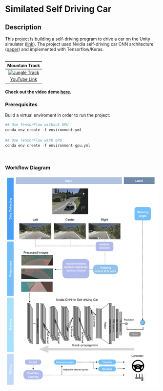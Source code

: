 # Similated Self Driving Car

## Description

This project is building a self-driving program to drive a car on the Unity simulater ([link](https://github.com/blog/1395-relative-links-in-markup-files)).
The project used Nvidia self-driving car CNN architecture ([paper](https://images.nvidia.com/content/tegra/automotive/images/2016/solutions/pdf/end-to-end-dl-using-px.pdf))
and implemented with Tensorflow/Keras. <br /><br />

|Mountain Track|
|:------------:|
|[![Jungle Track](images/jungle_track.png)](https://youtu.be/mZOc-zrbnR8)|
|[YouTube Link](https://youtu.be/mZOc-zrbnR8)|
#### Check out the video demo [here](https://www.youtube.com/watch?v=O75wfU4zAiU).


### Prerequisites

Build a virtual enviroment in order to run the project: <br />
```python
## Use TensorFlow without GPU
conda env create -f environment.yml 

## Use TensorFlow with GPU
conda env create -f environment-gpu.yml
```
<br />

### Workflow Diagram
![Alt text](report/report.001.jpeg)
